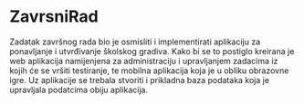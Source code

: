# ZavrsniRad

Zadatak završnog rada bio je osmisliti i implementirati aplikaciju za ponavljanje i
utvrđivanje školskog gradiva. Kako bi se to postiglo kreirana je web aplikacija namijenjena
za administraciju i upravljanjem zadacima iz kojih će se vršiti testiranje, te mobilna
aplikacija koja je u obliku obrazovne igre. Uz aplikacije se trebala stvoriti i prikladna baza
podataka koja je upravljala podatcima obiju aplikacija. 
